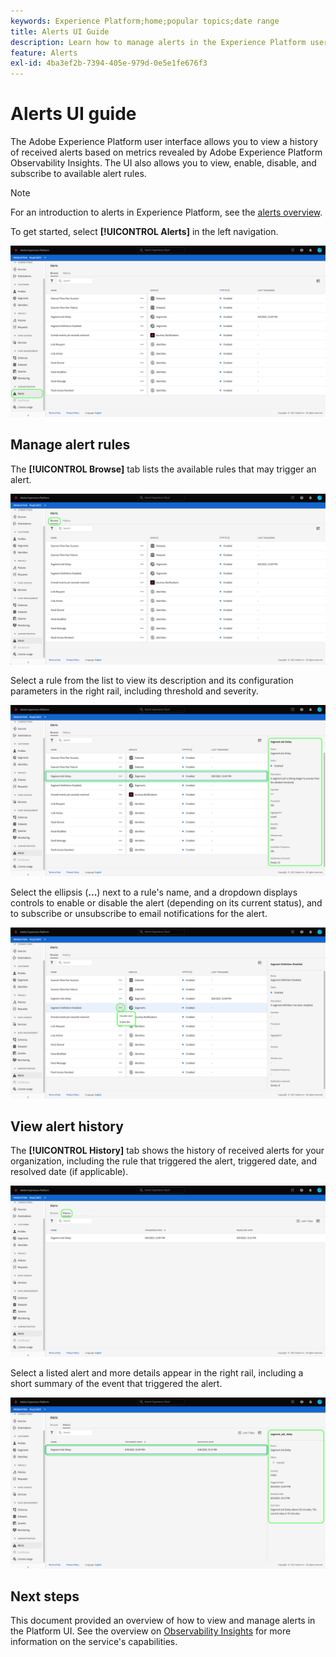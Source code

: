 ```yaml
---
keywords: Experience Platform;home;popular topics;date range
title: Alerts UI Guide
description: Learn how to manage alerts in the Experience Platform user interface.
feature: Alerts
exl-id: 4ba3ef2b-7394-405e-979d-0e5e1fe676f3
---
```

# Alerts UI guide

The Adobe Experience Platform user interface allows you to view a history of received alerts based on metrics revealed by Adobe Experience Platform Observability Insights. The UI also allows you to view, enable, disable, and subscribe to available alert rules.

>[!NOTE]
>
>For an introduction to alerts in Experience Platform, see the [alerts overview](./overview.md).

To get started, select **[!UICONTROL Alerts]** in the left navigation.

![](../images/alerts/ui/workspace.png)

## Manage alert rules

The **[!UICONTROL Browse]** tab lists the available rules that may trigger an alert.

![](../images/alerts/ui/rules.png)

Select a rule from the list to view its description and its configuration parameters in the right rail, including threshold and severity.

![](../images/alerts/ui/rule-details.png)

Select the ellipsis (**...**) next to a rule's name, and a dropdown displays controls to enable or disable the alert (depending on its current status), and to subscribe or unsubscribe to email notifications for the alert.

![](../images/alerts/ui/disable-subscribe.png)

## View alert history

The **[!UICONTROL History]** tab shows the history of received alerts for your organization, including the rule that triggered the alert, triggered date, and resolved date (if applicable).

![](../images/alerts/ui/history.png)

Select a listed alert and more details appear in the right rail, including a short summary of the event that triggered the alert.

![](../images/alerts/ui/history-details.png)

## Next steps

This document provided an overview of how to view and manage alerts in the Platform UI. See the overview on [Observability Insights](../home.md) for more information on the service's capabilities.
